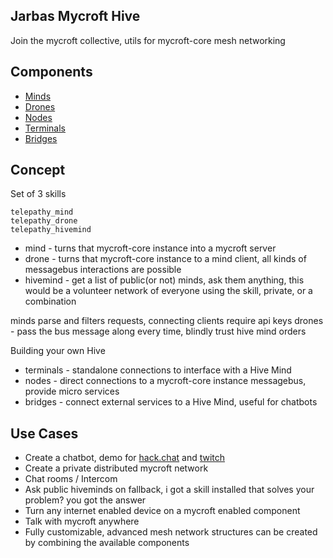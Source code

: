 ## Jarbas Mycroft Hive

Join the mycroft collective, utils for mycroft-core mesh networking

## Components

- [Minds]()
- [Drones]()
- [Nodes]()
- [Terminals]()
- [Bridges]()

## Concept

Set of 3 skills

    telepathy_mind
    telepathy_drone
    telepathy_hivemind

* mind - turns that mycroft-core instance into a mycroft server
* drone - turns that mycroft-core instance to a mind client, all kinds of messagebus interactions are possible
* hivemind - get a list of public(or not) minds, ask them anything, this would be a volunteer network of everyone using the skill, private, or a combination


minds parse and filters requests, connecting clients require api keys
drones - pass the bus message along every time, blindly trust hive mind orders


Building your own Hive

* terminals - standalone connections to interface with a Hive Mind
* nodes - direct connections to a mycroft-core instance messagebus, provide micro services
* bridges - connect external services to a Hive Mind, useful for chatbots

## Use Cases

- Create a chatbot, demo for [hack.chat](https://hack.chat/?JarbasAI) and [twitch](https://www.twitch.tv/jarbasai)
- Create a private distributed mycroft network
- Chat rooms / Intercom
- Ask public hiveminds on fallback, i got a skill installed that solves your problem? you got the answer
- Turn any internet enabled device on a mycroft enabled component
- Talk with mycroft anywhere
- Fully customizable, advanced mesh network structures can be created by combining the available components
